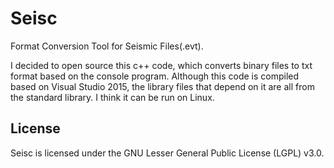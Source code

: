 # Seisc
Format Conversion Tool for Seismic Files(.evt).


I decided to open source this c++ code, which converts binary files to txt format based on the console program. Although this code is compiled based on Visual Studio 2015, the library files that depend on it are all from the standard library. I think it can be run on Linux.


## License
Seisc is licensed under the GNU Lesser General Public License (LGPL) v3.0.
